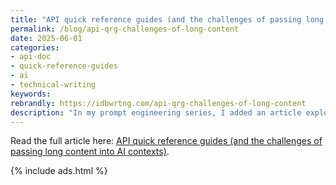 ```yaml
---
title: "API quick reference guides (and the challenges of passing long content into AI contexts)"
permalink: /blog/api-qrg-challenges-of-long-content
date: 2025-06-01
categories:
- api-doc
- quick-reference-guides
- ai
- technical-writing
keywords: 
rebrandly: https://idbwrtng.com/api-qrg-challenges-of-long-content
description: "In my prompt engineering series, I added an article exploring how API quick reference guides (QRGs) can improve developer usability and also augment AI chat sessions with much-needed context. These QRGs are structured as hierarchical tree diagrams providing a visual map to complex APIs. The diagrams make it easier for developers to navigate and understand relationships between elements compared to traditional flat reference documentation. The article also includes a step-by-step process for creating these QRGs using AI."
---
```


Read the full article here: [API quick reference guides (and the challenges of passing long content into AI contexts)](ai/prompt-eng-api-qrgs.html).

{% include ads.html %}
